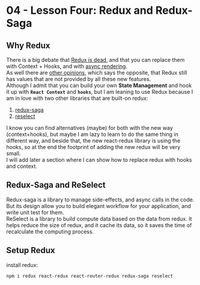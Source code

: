 # 04 - Lesson Four: Redux and Redux-Saga #

## Why Redux ##
There is a big debate that [Redux is dead](https://medium.com/rexlabs/redux-is-dead-long-live-redux-745d0cb26423), and that you can replace them with Context + Hooks,  and with [async rendering](https://reactjs.org/blog/2018/03/27/update-on-async-rendering.html).  
As well there are [other opinions](https://blog.isquaredsoftware.com/2018/03/redux-not-dead-yet/), which says the opposite, that Redux still has values that are not provided by all these new features.  
Although I admit that you can build your own **State Management** and hook it up with **`React Context`** and **`hooks`**, but I am leaning to use Redux because I am in love with two other libraries that are built-on redux:

1. [redux-saga](https://redux-saga.js.org/)
2. [reselect](https://github.com/reduxjs/reselect)

I know you can find alternatives (maybe) for both with the new way (context+hooks), but maybe I am lazy to learn to do the same thing in different way, and beside that, the new react-redux library is using the hooks, so at the end the footprint of adding the new redux will be very small.  
I will add later a section where I can show how to replace redux with hooks and context.

## Redux-Saga and ReSelect ##
Redux-saga is a library to manage side-effects, and async calls in the code. But its design allow you to build elegant workflow for your application, and write unit test for them.  
ReSelect is a library to build compute data based on the data from redux. It helps reduce the size of redux, and it cache its data, so it saves the time of recalculate the computing process.

## Setup Redux ##

install redux:

```sh
npm i redux react-redux react-router-redux redux-saga reselect
```


